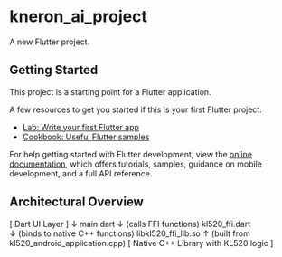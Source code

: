 # kneron_ai_project

A new Flutter project.

## Getting Started

This project is a starting point for a Flutter application.

A few resources to get you started if this is your first Flutter project:

- [Lab: Write your first Flutter app](https://docs.flutter.dev/get-started/codelab)
- [Cookbook: Useful Flutter samples](https://docs.flutter.dev/cookbook)

For help getting started with Flutter development, view the
[online documentation](https://docs.flutter.dev/), which offers tutorials,
samples, guidance on mobile development, and a full API reference.

## Architectural Overview

[ Dart UI Layer ]
   ↓
main.dart 
   ↓ (calls FFI functions)
kl520_ffi.dart  
   ↓ (binds to native C++ functions)
libkl520_ffi_lib.so 
   ↑ (built from kl520_android_application.cpp)
[ Native C++ Library with KL520 logic ]
